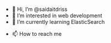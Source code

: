 - 👋 Hi, I’m @saidaitdriss
- 👀 I’m interested in web development
- 🌱 I’m currently learning ElasticSearch
<!--- 💞️ I’m looking to collaborate on ...--->
- 📫 How to reach me

<!---
saidaitdriss/saidaitdriss is a ✨ special ✨ repository because its `README.md` (this file) appears on your GitHub profile.
You can click the Preview link to take a look at your changes...
--->
